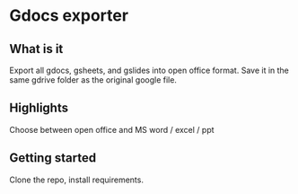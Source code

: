 # Gdocs exporter

## What is it
Export all gdocs, gsheets, and gslides into open office format. Save it
in the same gdrive folder as the original google file. 

## Highlights
Choose between open office and MS word / excel / ppt

## Getting started
Clone the repo, install requirements.